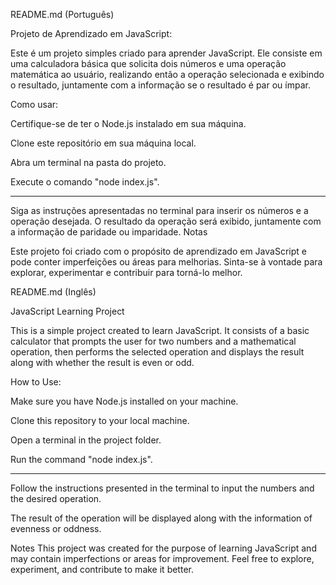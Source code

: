 README.md (Português)

Projeto de Aprendizado em JavaScript:

Este é um projeto simples criado para aprender JavaScript. Ele consiste em uma calculadora básica que solicita dois números e uma operação matemática ao usuário, realizando então a operação selecionada e exibindo o resultado, juntamente com a informação se o resultado é par ou ímpar.


Como usar:

Certifique-se de ter o Node.js instalado em sua máquina.

Clone este repositório em sua máquina local.

Abra um terminal na pasta do projeto.

Execute o comando "node index.js".

----------------------------------------

Siga as instruções apresentadas no terminal para inserir os números e a operação desejada.
O resultado da operação será exibido, juntamente com a informação de paridade ou imparidade.
Notas

Este projeto foi criado com o propósito de aprendizado em JavaScript e pode conter imperfeições ou áreas para melhorias. Sinta-se à vontade para explorar, experimentar e contribuir para torná-lo melhor.

README.md (Inglês)

JavaScript Learning Project

This is a simple project created to learn JavaScript. It consists of a basic calculator that prompts the user for two numbers and a mathematical operation, then performs the selected operation and displays the result along with whether the result is even or odd.

How to Use:

Make sure you have Node.js installed on your machine.

Clone this repository to your local machine.

Open a terminal in the project folder.

Run the command "node index.js".

----------------------------------------

Follow the instructions presented in the terminal to input the numbers and the desired operation.

The result of the operation will be displayed along with the information of evenness or oddness.

Notes
This project was created for the purpose of learning JavaScript and may contain imperfections or areas for improvement. Feel free to explore, experiment, and contribute to make it better.
